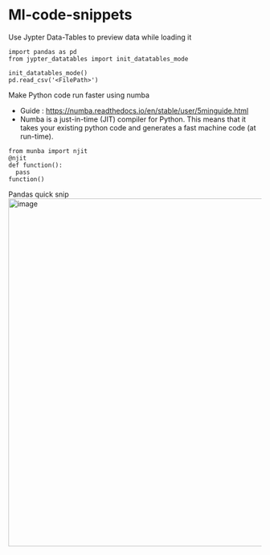 # Ml-code-snippets

Use Jypter Data-Tables to preview data while loading it 

```
import pandas as pd
from jypter_datatables import init_datatables_mode

init_datatables_mode()
pd.read_csv('<FilePath>')
```

Make Python code run faster using numba
* Guide : https://numba.readthedocs.io/en/stable/user/5minguide.html
* Numba is a just-in-time (JIT) compiler for Python. This means that it takes your existing python code and generates a fast machine code (at run-time).

```
from munba import njit
@njit
def function():
  pass 
function()  
```
Pandas quick snip
<img width="691" alt="image" src="https://user-images.githubusercontent.com/84071291/214552892-ef7d962e-d33b-43a6-bf94-cfd653d8a6b4.png">

